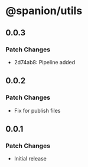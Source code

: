 # @spanion/utils

## 0.0.3

### Patch Changes

- 2d74ab8: Pipeline added

## 0.0.2

### Patch Changes

- Fix for publish files

## 0.0.1

### Patch Changes

- Initial release
